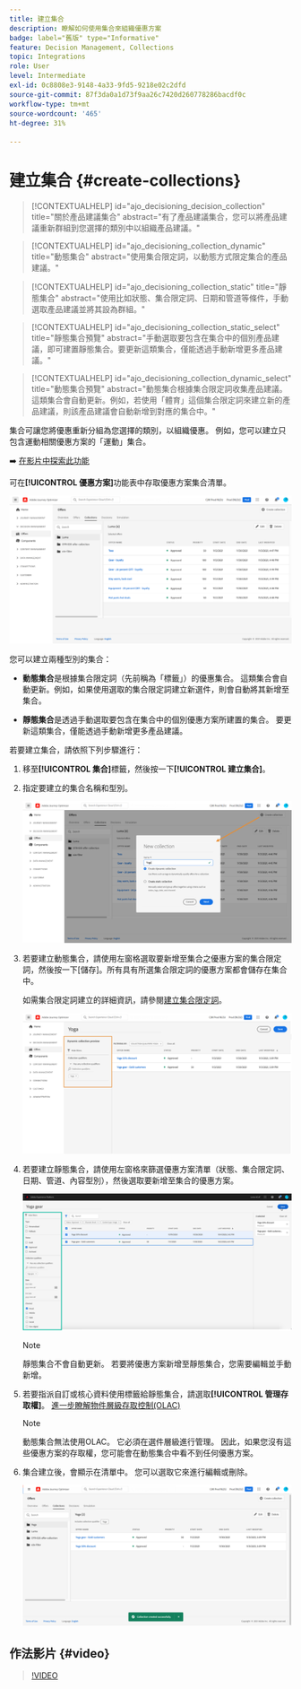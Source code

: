 ```yaml
---
title: 建立集合
description: 瞭解如何使用集合來組織優惠方案
badge: label="舊版" type="Informative"
feature: Decision Management, Collections
topic: Integrations
role: User
level: Intermediate
exl-id: 0c8808e3-9148-4a33-9fd5-9218e02c2dfd
source-git-commit: 87f3da0a1d73f9aa26c7420d260778286bacdf0c
workflow-type: tm+mt
source-wordcount: '465'
ht-degree: 31%

---
```


# 建立集合 {#create-collections}

>[!CONTEXTUALHELP]
>id="ajo_decisioning_decision_collection"
>title="關於產品建議集合"
>abstract="有了產品建議集合，您可以將產品建議重新群組到您選擇的類別中以組織產品建議。"

>[!CONTEXTUALHELP]
>id="ajo_decisioning_collection_dynamic"
>title="動態集合"
>abstract="使用集合限定詞，以動態方式限定集合的產品建議。"

>[!CONTEXTUALHELP]
>id="ajo_decisioning_collection_static"
>title="靜態集合"
>abstract="使用比如狀態、集合限定詞、日期和管道等條件，手動選取產品建議並將其設為群組。"

>[!CONTEXTUALHELP]
>id="ajo_decisioning_collection_static_select"
>title="靜態集合預覽"
>abstract="手動選取要包含在集合中的個別產品建議，即可建置靜態集合。要更新這類集合，僅能透過手動新增更多產品建議。"

>[!CONTEXTUALHELP]
>id="ajo_decisioning_collection_dynamic_select"
>title="動態集合預覽"
>abstract="動態集合根據集合限定詞收集產品建議。這類集合會自動更新。例如，若使用「體育」這個集合限定詞來建立新的產品建議，則該產品建議會自動新增到對應的集合中。"

集合可讓您將優惠重新分組為您選擇的類別，以組織優惠。 例如，您可以建立只包含運動相關優惠方案的「運動」集合。

➡️ [在影片中探索此功能](#video)

可在&#x200B;**[!UICONTROL 優惠方案]**&#x200B;功能表中存取優惠方案集合清單。

![](../assets/collections_list.png)

您可以建立兩種型別的集合：

* **動態集合**&#x200B;是根據集合限定詞（先前稱為「標籤」）的優惠集合。 這類集合會自動更新。例如，如果使用選取的集合限定詞建立新選件，則會自動將其新增至集合。

* **靜態集合**&#x200B;是透過手動選取要包含在集合中的個別優惠方案所建置的集合。 要更新這類集合，僅能透過手動新增更多產品建議。

若要建立集合，請依照下列步驟進行：

1. 移至&#x200B;**[!UICONTROL 集合]**&#x200B;標籤，然後按一下&#x200B;**[!UICONTROL 建立集合]**。

1. 指定要建立的集合名稱和型別。

   ![](../assets/collection_create.png)

1. 若要建立動態集合，請使用左窗格選取要新增至集合之優惠方案的集合限定詞，然後按一下[儲存]。**&#x200B;** 所有具有所選集合限定詞的優惠方案都會儲存在集合中。

   如需集合限定詞建立的詳細資訊，請參閱[建立集合限定詞](../offer-library/creating-tags.md)。

   ![](../assets/dynamic_collection.png)

1. 若要建立靜態集合，請使用左窗格來篩選優惠方案清單（狀態、集合限定詞、日期、管道、內容型別），然後選取要新增至集合的優惠方案。

   ![](../assets/static_collection.png)

   >[!NOTE]
   >
   >靜態集合不會自動更新。 若要將優惠方案新增至靜態集合，您需要編輯並手動新增。

1. 若要指派自訂或核心資料使用標籤給靜態集合，請選取&#x200B;**[!UICONTROL 管理存取權]**。 [進一步瞭解物件層級存取控制(OLAC)](../../administration/object-based-access.md)

   >[!NOTE]
   >
   >動態集合無法使用OLAC。 它必須在選件層級進行管理。 因此，如果您沒有這些優惠方案的存取權，您可能會在動態集合中看不到任何優惠方案。

1. 集合建立後，會顯示在清單中。 您可以選取它來進行編輯或刪除。

   ![](../assets/collection_created.png)

## 作法影片 {#video}

>[!VIDEO](https://video.tv.adobe.com/v/3474879?quality=12&captions=chi_hant)


